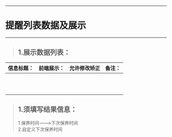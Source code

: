 
---

# 提醒列表数据及展示

---

> ## 1.展示数据列表：

| **信息标题：** | 前端展示： | 允许修改矫正 | 备注： |
| :--- | :--- | :--- | :--- |
|  |  |  |  |
|  |  |  |  |
|  |  |  |  |
|  |  |  |  |
|  |  |  |  |
|  |  |  |  |
|  |  |  |  |
|  |  |  |  |
|  |  |  |  |
|  |  |  |  |
|  |  |  |  |

> ## 1.须填写结果信息：
>
> 1.保养时间---&gt;下次保养时间  
> 2.自定义下次保养时间



